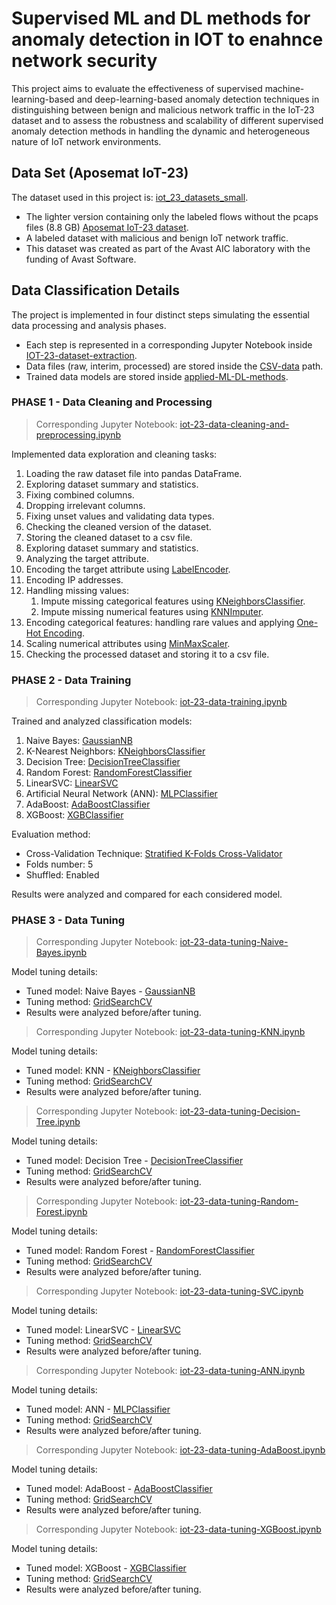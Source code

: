 # Supervised ML and DL methods for anomaly detection in IOT to enahnce network security
This project aims to evaluate the effectiveness of supervised machine-learning-based and deep-learning-based anomaly detection techniques in distinguishing between benign and malicious network traffic in the IoT-23 dataset and to assess the robustness and scalability of different supervised anomaly detection methods in handling the dynamic and heterogeneous nature of IoT network environments.


## Data Set (Aposemat IoT-23)
The dataset used in this project is: [iot_23_datasets_small](https://mcfp.felk.cvut.cz/publicDatasets/IoT-23-Dataset/iot_23_datasets_small.tar.gz).<br/>
- The lighter version containing only the labeled flows without the pcaps files (8.8 GB) [Aposemat IoT-23 dataset](https://www.stratosphereips.org/datasets-iot23).
- A labeled dataset with malicious and benign IoT network traffic.
- This dataset was created as part of the Avast AIC laboratory with the funding of Avast Software. 

## Data Classification Details
The project is implemented in four distinct steps simulating the essential data processing and analysis phases. <br/>
- Each step is represented in a corresponding Jupyter Notebook inside [IOT-23-dataset-extraction](IOT-23-dataset-extraction).
- Data files (raw, interim, processed) are stored inside the [CSV-data](CSV-data) path.
- Trained data models are stored inside [applied-ML-DL-methods](applied-ML-DL-methods).

### PHASE 1 - Data Cleaning and Processing
> Corresponding Jupyter Notebook:  [iot-23-data-cleaning-and-preprocessing.ipynb](https://github.com/AmazingCoder107856/Machine-and-Deep-Learning-methods-anomaly-detection-using-IoT-23-dataset/blob/main/IOT-23-dataset-extraction/iot-23-data-cleaning-and-preprocessing.ipynb)

Implemented data exploration and cleaning tasks:
1. Loading the raw dataset file into pandas DataFrame.
2. Exploring dataset summary and statistics.
3. Fixing combined columns.
4. Dropping irrelevant columns.
5. Fixing unset values and validating data types.
6. Checking the cleaned version of the dataset.
7. Storing the cleaned dataset to a csv file.
8. Exploring dataset summary and statistics.
9. Analyzing the target attribute.
10. Encoding the target attribute using [LabelEncoder](https://scikit-learn.org/stable/modules/generated/sklearn.preprocessing.LabelEncoder.html).
11. Encoding IP addresses.
12. Handling missing values:
    1. Impute missing categorical features using [KNeighborsClassifier](https://scikit-learn.org/stable/modules/generated/sklearn.neighbors.KNeighborsClassifier.html).
    2. Impute missing numerical features using [KNNImputer](https://scikit-learn.org/stable/modules/generated/sklearn.impute.KNNImputer.html).
13. Encoding categorical features: handling rare values and applying [One-Hot Encoding](https://scikit-learn.org/stable/modules/generated/sklearn.preprocessing.OneHotEncoder.html).
14. Scaling numerical attributes using [MinMaxScaler](https://scikit-learn.org/stable/modules/generated/sklearn.preprocessing.MinMaxScaler.html).
15. Checking the processed dataset and storing it to a csv file.

### PHASE 2 - Data Training
> Corresponding Jupyter Notebook:  [iot-23-data-training.ipynb](https://github.com/AmazingCoder107856/Machine-and-Deep-Learning-methods-anomaly-detection-using-IoT-23-dataset/blob/main/IOT-23-dataset-extraction/iot-23-data-training.ipynb)

Trained and analyzed classification models:
1. Naive Bayes: [GaussianNB](https://scikit-learn.org/stable/modules/generated/sklearn.naive_bayes.GaussianNB.html)
2. K-Nearest Neighbors: [KNeighborsClassifier](https://scikit-learn.org/stable/modules/generated/sklearn.neighbors.KNeighborsClassifier.html)
3. Decision Tree: [DecisionTreeClassifier](https://scikit-learn.org/stable/modules/generated/sklearn.tree.DecisionTreeClassifier.html)
4. Random Forest: [RandomForestClassifier](https://scikit-learn.org/stable/modules/generated/sklearn.ensemble.RandomForestClassifier.html)
5. LinearSVC: [LinearSVC](https://scikit-learn.org/stable/modules/generated/sklearn.svm.LinearSVC.html#sklearn.svm.LinearSVC)
6. Artificial Neural Network (ANN): [MLPClassifier](https://scikit-learn.org/stable/modules/generated/sklearn.neural_network.MLPClassifier.html#sklearn.neural_network.MLPClassifier)
7. AdaBoost: [AdaBoostClassifier](https://scikit-learn.org/stable/modules/generated/sklearn.ensemble.AdaBoostClassifier.html#sklearn.ensemble.AdaBoostClassifier)
8. XGBoost: [XGBClassifier](https://xgboost.readthedocs.io/en/stable/index.html#)

Evaluation method: 
- Cross-Validation Technique: [Stratified K-Folds Cross-Validator](https://scikit-learn.org/stable/modules/generated/sklearn.model_selection.StratifiedKFold.html)
- Folds number: 5
- Shuffled: Enabled

Results were analyzed and compared for each considered model.<br/>

### PHASE 3 - Data Tuning
> Corresponding Jupyter Notebook:  [iot-23-data-tuning-Naive-Bayes.ipynb](https://github.com/AmazingCoder107856/Machine-and-Deep-Learning-methods-anomaly-detection-using-IoT-23-dataset/blob/main/IOT-23-dataset-extraction/iot-23-data-tuning-Naive-Bayes.ipynb)

Model tuning details:
- Tuned model: Naive Bayes - [GaussianNB](https://scikit-learn.org/stable/modules/generated/sklearn.naive_bayes.GaussianNB.html)
- Tuning method: [GridSearchCV](https://scikit-learn.org/stable/modules/generated/sklearn.model_selection.GridSearchCV.html)
- Results were analyzed before/after tuning.

> Corresponding Jupyter Notebook:  [iot-23-data-tuning-KNN.ipynb](https://github.com/AmazingCoder107856/Machine-and-Deep-Learning-methods-anomaly-detection-using-IoT-23-dataset/blob/main/IOT-23-dataset-extraction/iot-23-data-tuning-KNN.ipynb)

Model tuning details:
- Tuned model: KNN - [KNeighborsClassifier](https://scikit-learn.org/stable/modules/generated/sklearn.neighbors.KNeighborsClassifier.html)
- Tuning method: [GridSearchCV](https://scikit-learn.org/stable/modules/generated/sklearn.model_selection.GridSearchCV.html)
- Results were analyzed before/after tuning.

> Corresponding Jupyter Notebook:  [iot-23-data-tuning-Decision-Tree.ipynb](https://github.com/AmazingCoder107856/Machine-and-Deep-Learning-methods-anomaly-detection-using-IoT-23-dataset/blob/main/IOT-23-dataset-extraction/iot-23-data-tuning-Decision-Tree.ipynb)

Model tuning details:
- Tuned model: Decision Tree - [DecisionTreeClassifier](https://scikit-learn.org/stable/modules/generated/sklearn.tree.DecisionTreeClassifier.html)
- Tuning method: [GridSearchCV](https://scikit-learn.org/stable/modules/generated/sklearn.model_selection.GridSearchCV.html)
- Results were analyzed before/after tuning.

> Corresponding Jupyter Notebook:  [iot-23-data-tuning-Random-Forest.ipynb](https://github.com/AmazingCoder107856/Machine-and-Deep-Learning-methods-anomaly-detection-using-IoT-23-dataset/blob/main/IOT-23-dataset-extraction/iot-23-data-tuning-Random-Forest.ipynb)

Model tuning details:
- Tuned model: Random Forest - [RandomForestClassifier](https://scikit-learn.org/stable/modules/generated/sklearn.ensemble.RandomForestClassifier.html)
- Tuning method: [GridSearchCV](https://scikit-learn.org/stable/modules/generated/sklearn.model_selection.GridSearchCV.html)
- Results were analyzed before/after tuning.

> Corresponding Jupyter Notebook:  [iot-23-data-tuning-SVC.ipynb](https://github.com/AmazingCoder107856/Machine-and-Deep-Learning-methods-anomaly-detection-using-IoT-23-dataset/blob/main/IOT-23-dataset-extraction/iot-23-data-tuning-SVC.ipynb)

Model tuning details:
- Tuned model: LinearSVC - [LinearSVC](https://scikit-learn.org/stable/modules/generated/sklearn.svm.LinearSVC.html#sklearn.svm.LinearSVC)
- Tuning method: [GridSearchCV](https://scikit-learn.org/stable/modules/generated/sklearn.model_selection.GridSearchCV.html)
- Results were analyzed before/after tuning.

> Corresponding Jupyter Notebook:  [iot-23-data-tuning-ANN.ipynb](https://github.com/AmazingCoder107856/Machine-and-Deep-Learning-methods-anomaly-detection-using-IoT-23-dataset/blob/main/IOT-23-dataset-extraction/iot-23-data-tuning-ANN.ipynb)

Model tuning details:
- Tuned model: ANN - [MLPClassifier](https://scikit-learn.org/stable/modules/generated/sklearn.neural_network.MLPClassifier.html#sklearn.neural_network.MLPClassifier)
- Tuning method: [GridSearchCV](https://scikit-learn.org/stable/modules/generated/sklearn.model_selection.GridSearchCV.html)
- Results were analyzed before/after tuning.

> Corresponding Jupyter Notebook:  [iot-23-data-tuning-AdaBoost.ipynb](https://github.com/AmazingCoder107856/Machine-and-Deep-Learning-methods-anomaly-detection-using-IoT-23-dataset/blob/main/IOT-23-dataset-extraction/iot-23-data-tuning-AdaBoost.ipynb)

Model tuning details:
- Tuned model: AdaBoost - [AdaBoostClassifier](https://scikit-learn.org/stable/modules/generated/sklearn.ensemble.AdaBoostClassifier.html#sklearn.ensemble.AdaBoostClassifier)
- Tuning method: [GridSearchCV](https://scikit-learn.org/stable/modules/generated/sklearn.model_selection.GridSearchCV.html)
- Results were analyzed before/after tuning.

> Corresponding Jupyter Notebook:  [iot-23-data-tuning-XGBoost.ipynb](https://github.com/AmazingCoder107856/Machine-and-Deep-Learning-methods-anomaly-detection-using-IoT-23-dataset/blob/main/IOT-23-dataset-extraction/iot-23-data-tuning-XGBoost.ipynb)

Model tuning details:
- Tuned model: XGBoost - [XGBClassifier](https://xgboost.readthedocs.io/en/stable/index.html#)
- Tuning method: [GridSearchCV](https://scikit-learn.org/stable/modules/generated/sklearn.model_selection.GridSearchCV.html)
- Results were analyzed before/after tuning.